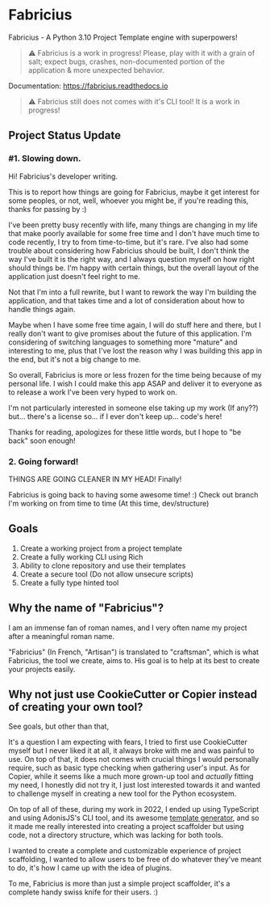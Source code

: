 # Fabricius

Fabricius - A Python 3.10 Project Template engine with superpowers!

> :warning: Fabricius is a work in progress! Please, play with it with a grain of salt; expect bugs, crashes, non-documented portion of the application & more unexpected behavior.

Documentation: <https://fabricius.readthedocs.io>

> :warning: Fabricius still does not comes with it's CLI tool! It is a work in progress!

## Project Status Update

### #1. Slowing down.

Hi! Fabricius's developer writing.

This is to report how things are going for Fabricius, maybe it get interest for some peoples, or not, well, whoever you might be, if you're reading this, thanks for passing by :)

I've been pretty busy recently with life, many things are changing in my life that make poorly available for some free time and I don't have much time to code recently, I try to from time-to-time, but it's rare.
I've also had some trouble about considering how Fabricius should be built, I don't think the way I've built it is the right way, and I always question myself on how right should things be. I'm happy with certain things, but the overall layout of the application just doesn't feel right to me.

Not that I'm into a full rewrite, but I want to rework the way I'm building the application, and that takes time and a lot of consideration about how to handle things again.

Maybe when I have some free time again, I will do stuff here and there, but I really don't want to give promises about the future of this application. I'm considering of switching languages to something more "mature" and interesting to me, plus that I've lost the reason why I was building this app in the end, but it's not a big change to me.

So overall, Fabricius is more or less frozen for the time being because of my personal life. I wish I could make this app ASAP and deliver it to everyone as to release a work I've been very hyped to work on.

I'm not particularly interested in someone else taking up my work (If any??) but... there's a license so... if I ever don't keep up... code's here!

Thanks for reading, apologizes for these little words, but I hope to "be back" soon enough!

### 2. Going forward!

THINGS ARE GOING CLEANER IN MY HEAD! Finally!

Fabricius is going back to having some awesome time! :) Check out branch I'm working on from time to time (At this time, dev/structure)

## Goals

1. Create a working project from a project template
2. Create a fully working CLI using Rich
3. Ability to clone repository and use their templates
4. Create a secure tool (Do not allow unsecure scripts)
5. Create a fully type hinted tool

## Why the name of "Fabricius"?

I am an immense fan of roman names, and I very often name my project after a meaningful roman name.

"Fabricius" (In French, "Artisan") is translated to "craftsman", which is what Fabricius, the tool we create, aims to. His goal is to help at its best to create your projects easily.

## Why not just use CookieCutter or Copier instead of creating your own tool?

See goals, but other than that,

It's a question I am expecting with fears, I tried to first use CookieCutter myself but I never liked it at all, it always broke with me and was painful to use. On top of that, it does not comes with crucial things I would personally require, such as basic type checking when gathering user's input.
As for Copier, while it seems like a much more grown-up tool and *actually* fitting my need, I honestly did not try it, I just lost interested towards it and wanted to challenge myself in creating a new tool for the Python ecosystem.

On top of all of these, during my work in 2022, I ended up using TypeScript and using AdonisJS's CLI tool, and its awesome [template generator](https://docs.adonisjs.com/guides/ace-commandline#templates-generator), and so it made me really interested into creating a project scaffolder but using code, not a directory structure, which was lacking for both tools.

I wanted to create a complete and customizable experience of project scaffolding, I wanted to allow users to be free of do whatever they've meant to do, it's how I came up with the idea of plugins.

To me, Fabricius is more than just a simple project scaffolder, it's a complete handy swiss knife for their users. :)

